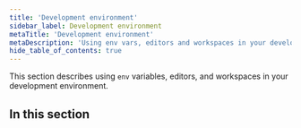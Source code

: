 ```yaml
---
title: 'Development environment'
sidebar_label: Development environment
metaTitle: 'Development environment'
metaDescription: 'Using env vars, editors and workspaces in your development environment'
hide_table_of_contents: true
---
```


<!-- TopBlock -->

This section describes using `env` variables, editors, and workspaces in your development environment.

## In this section

<!-- Subsections -->
